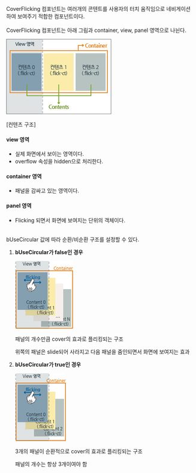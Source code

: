 CoverFlicking 컴포넌트는 여러개의 콘텐트를 사용자의 터치 움직임으로 네비게이션하여 보여주기 적합한 컴포넌트이다.
<br />  
CoverFlicking 컴포넌트는 아래 그림과 container, view, panel 영역으로 나뉜다.

![](hFlicking_s.jpg "")


[컨텐츠 구조]

#### view 영역
* 실제 화면에서 보이는 영역이다.
* overflow 속성을 hidden으로 처리한다.

#### container 영역
* 패널을 감싸고 있는 영역이다.

#### panel 영역
* Flicking 되면서 화면에 보여지는 단위의 객체이다.

<br> 
bUseCircular 값에 따라 순환/비순환 구조를 설정할 수 있다.
<br>  


1. __bUseCircular가 false인 경우__

	![](Flicking3.jpg "")

	패널의 개수만큼 cover의 효과로 플리킹되는 구조

	위쪽의 패널은 slide되어 사라지고 다음 패널을 줌인되면서 화면에 보여지는 효과
	
2. __bUseCircular가 true인 경우__

	![](Flicking4.jpg "")

	3개의 패널이 순환적으로 cover의 효과로 플리킹되는 구조

	패널의 개수는 항상 3개이여야 함